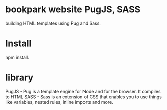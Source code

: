 ﻿#  bookpark website PugJS, SASS
 building HTML templates using Pug and Sass.
 # Install
 npm install.
# library
PugJS - Pug is a template engine for Node and for the browser. It compiles to HTML
SASS - Sass is an extension of CSS that enables you to use things like variables, nested rules, inline imports and more.
